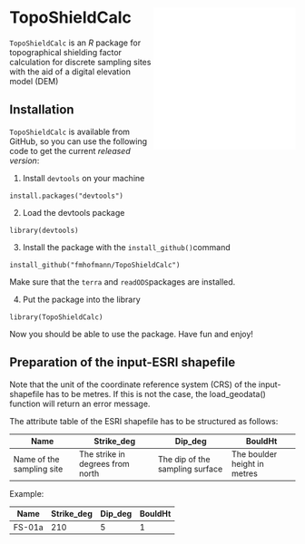 # TopoShieldCalc <img align="right" width="250" src="man/Logo_TopoShieldCalc.png">

`TopoShieldCalc` is an *R* package for topographical shielding factor calculation for discrete sampling sites with the aid of a digital elevation model (DEM)
## Installation

`TopoShieldCalc` is available from GitHub, so you can use the following code to get the current *released version*:

1. Install `devtools` on your machine

```
install.packages("devtools")
```

2. Load the devtools package

```
library(devtools)
```

3. Install the package with the `install_github()`command
 
```
install_github("fmhofmann/TopoShieldCalc")
```
Make sure that the `terra` and `readODS`packages are installed. 

4. Put the package into the library
 
```
library(TopoShieldCalc)
```
Now you should be able to use the package. Have fun and enjoy!

## Preparation of the input-ESRI shapefile 

Note that the unit of the coordinate reference system (CRS) of the input-shapefile has to be metres. If this is not the case, the load_geodata() function will return an error message.

The attribute table of the ESRI shapefile has to be structured as follows:

Name                      | Strike_deg                       | Dip_deg                         | BouldHt                      |
--------------------------|----------------------------------|---------------------------------|------------------------------|
Name of the sampling site | The strike in degrees from north | The dip of the sampling surface | The boulder height in metres |

Example:

Name   | Strike_deg | Dip_deg | BouldHt |
-------|------------|---------|---------|
FS-01a | 210        | 5       | 1       |

